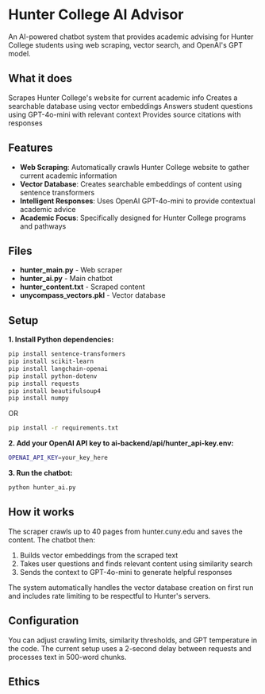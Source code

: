 # Hunter College AI Advisor

An AI-powered chatbot system that provides academic advising for Hunter College students using web scraping, vector search, and OpenAI's GPT model.

## What it does

Scrapes Hunter College's website for current academic info
Creates a searchable database using vector embeddings
Answers student questions using GPT-4o-mini with relevant context
Provides source citations with responses

## Features

- **Web Scraping**: Automatically crawls Hunter College website to gather current academic information
- **Vector Database**: Creates searchable embeddings of content using sentence transformers
- **Intelligent Responses**: Uses OpenAI GPT-4o-mini to provide contextual academic advice
- **Academic Focus**: Specifically designed for Hunter College programs and pathways

## Files

- **hunter_main.py** - Web scraper
- **hunter_ai.py** - Main chatbot
- **hunter_content.txt** - Scraped content
- **unycompass_vectors.pkl** - Vector database

## Setup

**1. Install Python dependencies:**

```bash
pip install sentence-transformers
pip install scikit-learn
pip install langchain-openai
pip install python-dotenv
pip install requests
pip install beautifulsoup4
pip install numpy
```

OR 

```bash
pip install -r requirements.txt
```

**2. Add your OpenAI API key to ai-backend/api/hunter_api-key.env:**

```bash
OPENAI_API_KEY=your_key_here
```

**3.  Run the chatbot:**

```bash
python hunter_ai.py
```

## How it works
The scraper crawls up to 40 pages from hunter.cuny.edu and saves the content. The chatbot then:

1. Builds vector embeddings from the scraped text
2. Takes user questions and finds relevant content using similarity search
3. Sends the context to GPT-4o-mini to generate helpful responses

The system automatically handles the vector database creation on first run and includes rate limiting to be respectful to Hunter's servers.

## Configuration
You can adjust crawling limits, similarity thresholds, and GPT temperature in the code. The current setup uses a 2-second delay between requests and processes text in 500-word chunks.

## Ethics
